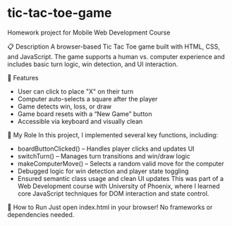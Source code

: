 # tic-tac-toe-game
 Homework project for Mobile Web Development Course

📋 Description
A browser-based Tic Tac Toe game built with HTML, CSS, and JavaScript. The game supports a human vs. computer experience and includes basic turn logic, win detection, and UI interaction.

🔧 Features
- User can click to place "X" on their turn
- Computer auto-selects a square after the player
- Game detects win, loss, or draw
- Game board resets with a “New Game” button
- Accessible via keyboard and visually clean

🧩 My Role
In this project, I implemented several key functions, including:
- boardButtonClicked() – Handles player clicks and updates UI
- switchTurn() – Manages turn transitions and win/draw logic
- makeComputerMove() – Selects a random valid move for the computer
- Debugged logic for win detection and player state toggling
- Ensured semantic class usage and clean UI updates
This was part of a Web Development course with University of Phoenix, where I learned core JavaScript techniques for DOM interaction and state control.

🎯 How to Run
Just open index.html in your browser! No frameworks or dependencies needed.


 
